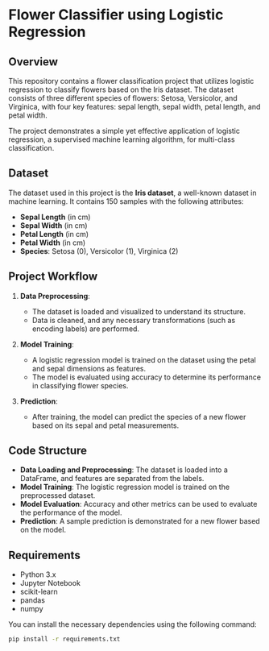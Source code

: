 # Flower Classifier using Logistic Regression

## Overview

This repository contains a flower classification project that utilizes logistic regression to classify flowers based on the Iris dataset. The dataset consists of three different species of flowers: Setosa, Versicolor, and Virginica, with four key features: sepal length, sepal width, petal length, and petal width.

The project demonstrates a simple yet effective application of logistic regression, a supervised machine learning algorithm, for multi-class classification.

## Dataset

The dataset used in this project is the **Iris dataset**, a well-known dataset in machine learning. It contains 150 samples with the following attributes:

- **Sepal Length** (in cm)
- **Sepal Width** (in cm)
- **Petal Length** (in cm)
- **Petal Width** (in cm)
- **Species**: Setosa (0), Versicolor (1), Virginica (2)

## Project Workflow

1. **Data Preprocessing**:
   - The dataset is loaded and visualized to understand its structure.
   - Data is cleaned, and any necessary transformations (such as encoding labels) are performed.

2. **Model Training**:
   - A logistic regression model is trained on the dataset using the petal and sepal dimensions as features.
   - The model is evaluated using accuracy to determine its performance in classifying flower species.

3. **Prediction**:
   - After training, the model can predict the species of a new flower based on its sepal and petal measurements.

## Code Structure

- **Data Loading and Preprocessing**: The dataset is loaded into a DataFrame, and features are separated from the labels.
- **Model Training**: The logistic regression model is trained on the preprocessed dataset.
- **Model Evaluation**: Accuracy and other metrics can be used to evaluate the performance of the model.
- **Prediction**: A sample prediction is demonstrated for a new flower based on the model.

## Requirements

- Python 3.x
- Jupyter Notebook
- scikit-learn
- pandas
- numpy

You can install the necessary dependencies using the following command:

```bash
pip install -r requirements.txt
